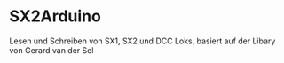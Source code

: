 # SX2Arduino
Lesen und Schreiben von SX1, SX2 und DCC Loks,
basiert auf der Libary von Gerard van der Sel
